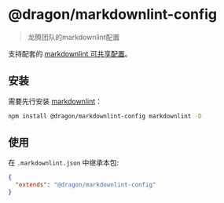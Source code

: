 # @dragon/markdownlint-config

> 龙腾团队的markdownlint配置

支持配套的 [markdownlint 可共享配置](https://www.npmjs.com/package/markdownlint#optionsconfig)。

## 安装

需要先行安装 [markdownlint](https://www.npmjs.com/package/markdownlint)：

```bash
npm install @dragon/markdownlint-config markdownlint -D
```

## 使用

在 `.markdownlint.json` 中继承本包:

```json
{
  "extends": "@dragon/markdownlint-config"
}
```
